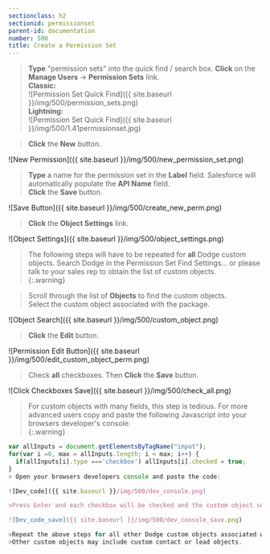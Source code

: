 ```yaml
---
sectionclass: h2
sectionid: permissionset
parent-id: documentation
number: 500
title: Create a Permission Set
---
```

>**Type** "permission sets" into the quick find / search box. **Click** on the **Manage Users** -> **Permission Sets** link.  
>**Classic:**  
![Permission Set Quick Find]({{ site.baseurl }}/img/500/permission_sets.png)  
**Lightning:**  
![Permission Set Quick Find]({{ site.baseurl }}/img/500/1.41permissionset.jpg)  

>**Click** the **New** button.

![New Permission]({{ site.baseurl }}/img/500/new_permission_set.png)

>**Type** a name for the permission set in the **Label** field.  Salesforce will automatically populate the **API Name** field.  
**Click** the **Save** button.

![Save Button]({{ site.baseurl }}/img/500/create_new_perm.png)

>**Click** the **Object Settings** link.

![Object Settings]({{ site.baseurl }}/img/500/object_settings.png)

>The following steps will have to be repeated for __all__ Dodge custom objects.  Search Dodge in the Permission Set Find Settings... or please talk to your sales rep to obtain the list of custom objects.  
{:.warning}  

>Scroll through the list of **Objects** to find the custom objects.  
>Select the custom object associated with the package.  

![Object Search]({{ site.baseurl }}/img/500/custom_object.png)  

>**Click** the **Edit** button.

![Permission Edit Button]({{ site.baseurl }}/img/500/edit_custom_object_perm.png)

>Check **all** checkboxes. Then **Click** the **Save** button.

![Click Checkboxes Save]({{ site.baseurl }}/img/500/check_all.png)

>For custom objects with many fields, this step is tedious. For more advanced users copy and paste the following Javascript into your browsers developer's console:    
{:.warning}
```javascript
var allInputs = document.getElementsByTagName("input");  
for(var i =0, max = allInputs.length; i < max; i++) {  
  if(allInputs[i].type ==='checkbox') allInputs[i].checked = true;  
}
> Open your browsers developers console and paste the code:

![Dev_code]({{ site.baseurl }}/img/500/dev_console.png)

>Press Enter and each checkbox will be checked and the custom object settings saved.

![Dev_code_save]({{ site.baseurl }}/img/500/dev_console_save.png)

>Repeat the above steps for all other Dodge custom objects associated with the package that is being installed.  
>Other custom objects may include custom contact or lead objects.
